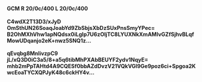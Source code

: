 #### GCM R 20/0c/400 L 20/0c/400
**C4wdX2T13D3/xJyD**<br/>**OmSthUN26SoaqJoabYd9ZbSbjsXbDzSUxPnsSmyYPec=**<br/>**B2OhMXhVhw1apNQdsx0iLglp7U6zOljTC8LYUXNkXmAMIvGZfSjhvBLqfMowUDqanjo2eK+nwz5SNQ1z...**<br/><br/>
**qEvqbg8MnlivzpC9**<br/>**jL/xQ3D0iC3a5/8+a5q6tibMhPXAbBEUYF2ydv1NqyE=**<br/>**mhb2mPpTAHtd4A9CQESf0bbAZdDvzV21VQkVGI9Ge9poz6ci+Spgoa2KwcEoaTYCXQPJyK48c6ckHY4v...**
